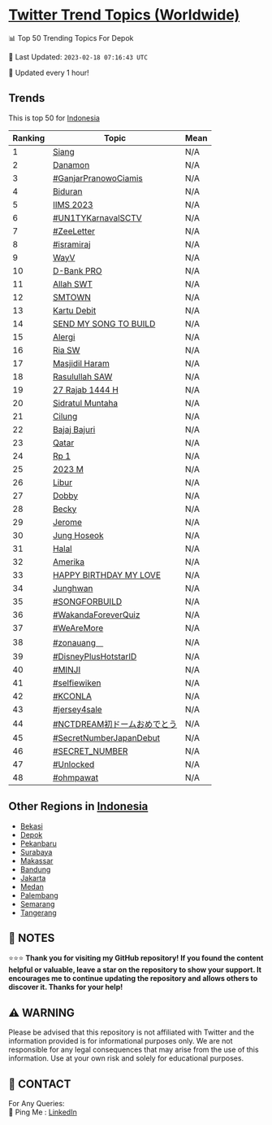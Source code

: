 [Twitter Trend Topics (Worldwide)](https://github.com/ErcinDedeoglu/Twitter-Trend-Topics)
==========


📊 Top 50 Trending Topics For Depok

📆 Last Updated: `2023-02-18 07:16:43 UTC`

🔧 Updated every 1 hour!


## Trends

This is top 50 for [Indonesia](</Indonesia>)

| Ranking | Topic | Mean |
| ------- | ------------ | ------------ |
| 1 | [Siang](http://twitter.com/search?q=Siang) | N/A |
| 2 | [Danamon](http://twitter.com/search?q=Danamon) | N/A |
| 3 | [#GanjarPranowoCiamis](http://twitter.com/search?q=%23GanjarPranowoCiamis) | N/A |
| 4 | [Biduran](http://twitter.com/search?q=Biduran) | N/A |
| 5 | [IIMS 2023](http://twitter.com/search?q=IIMS+2023) | N/A |
| 6 | [#UN1TYKarnavalSCTV](http://twitter.com/search?q=%23UN1TYKarnavalSCTV) | N/A |
| 7 | [#ZeeLetter](http://twitter.com/search?q=%23ZeeLetter) | N/A |
| 8 | [#isramiraj](http://twitter.com/search?q=%23isramiraj) | N/A |
| 9 | [WayV](http://twitter.com/search?q=WayV) | N/A |
| 10 | [D-Bank PRO](http://twitter.com/search?q=D-Bank+PRO) | N/A |
| 11 | [Allah SWT](http://twitter.com/search?q=Allah+SWT) | N/A |
| 12 | [SMTOWN](http://twitter.com/search?q=SMTOWN) | N/A |
| 13 | [Kartu Debit](http://twitter.com/search?q=Kartu+Debit) | N/A |
| 14 | [SEND MY SONG TO BUILD](http://twitter.com/search?q=SEND+MY+SONG+TO+BUILD) | N/A |
| 15 | [Alergi](http://twitter.com/search?q=Alergi) | N/A |
| 16 | [Ria SW](http://twitter.com/search?q=Ria+SW) | N/A |
| 17 | [Masjidil Haram](http://twitter.com/search?q=Masjidil+Haram) | N/A |
| 18 | [Rasulullah SAW](http://twitter.com/search?q=Rasulullah+SAW) | N/A |
| 19 | [27 Rajab 1444 H](http://twitter.com/search?q=27+Rajab+1444+H) | N/A |
| 20 | [Sidratul Muntaha](http://twitter.com/search?q=Sidratul+Muntaha) | N/A |
| 21 | [Cilung](http://twitter.com/search?q=Cilung) | N/A |
| 22 | [Bajaj Bajuri](http://twitter.com/search?q=Bajaj+Bajuri) | N/A |
| 23 | [Qatar](http://twitter.com/search?q=Qatar) | N/A |
| 24 | [Rp 1](http://twitter.com/search?q=Rp+1) | N/A |
| 25 | [2023 M](http://twitter.com/search?q=2023+M) | N/A |
| 26 | [Libur](http://twitter.com/search?q=Libur) | N/A |
| 27 | [Dobby](http://twitter.com/search?q=Dobby) | N/A |
| 28 | [Becky](http://twitter.com/search?q=Becky) | N/A |
| 29 | [Jerome](http://twitter.com/search?q=Jerome) | N/A |
| 30 | [Jung Hoseok](http://twitter.com/search?q=Jung+Hoseok) | N/A |
| 31 | [Halal](http://twitter.com/search?q=Halal) | N/A |
| 32 | [Amerika](http://twitter.com/search?q=Amerika) | N/A |
| 33 | [HAPPY BIRTHDAY MY LOVE](http://twitter.com/search?q=HAPPY+BIRTHDAY+MY+LOVE) | N/A |
| 34 | [Junghwan](http://twitter.com/search?q=Junghwan) | N/A |
| 35 | [#SONGFORBUILD](http://twitter.com/search?q=%23SONGFORBUILD) | N/A |
| 36 | [#WakandaForeverQuiz](http://twitter.com/search?q=%23WakandaForeverQuiz) | N/A |
| 37 | [#WeAreMore](http://twitter.com/search?q=%23WeAreMore) | N/A |
| 38 | [#zonauangᅠ](http://twitter.com/search?q=%23zonauang%e1%85%a0) | N/A |
| 39 | [#DisneyPlusHotstarID](http://twitter.com/search?q=%23DisneyPlusHotstarID) | N/A |
| 40 | [#MINJI](http://twitter.com/search?q=%23MINJI) | N/A |
| 41 | [#selfiewiken](http://twitter.com/search?q=%23selfiewiken) | N/A |
| 42 | [#KCONLA](http://twitter.com/search?q=%23KCONLA) | N/A |
| 43 | [#jersey4sale](http://twitter.com/search?q=%23jersey4sale) | N/A |
| 44 | [#NCTDREAM初ドームおめでとう](http://twitter.com/search?q=%23NCTDREAM%e5%88%9d%e3%83%89%e3%83%bc%e3%83%a0%e3%81%8a%e3%82%81%e3%81%a7%e3%81%a8%e3%81%86) | N/A |
| 45 | [#SecretNumberJapanDebut](http://twitter.com/search?q=%23SecretNumberJapanDebut) | N/A |
| 46 | [#SECRET_NUMBER](http://twitter.com/search?q=%23SECRET_NUMBER) | N/A |
| 47 | [#Unlocked](http://twitter.com/search?q=%23Unlocked) | N/A |
| 48 | [#ohmpawat](http://twitter.com/search?q=%23ohmpawat) | N/A |



## Other Regions in [Indonesia](</Indonesia>)

* [Bekasi](</Indonesia/Bekasi.md>)
* [Depok](</Indonesia/Depok.md>)
* [Pekanbaru](</Indonesia/Pekanbaru.md>)
* [Surabaya](</Indonesia/Surabaya.md>)
* [Makassar](</Indonesia/Makassar.md>)
* [Bandung](</Indonesia/Bandung.md>)
* [Jakarta](</Indonesia/Jakarta.md>)
* [Medan](</Indonesia/Medan.md>)
* [Palembang](</Indonesia/Palembang.md>)
* [Semarang](</Indonesia/Semarang.md>)
* [Tangerang](</Indonesia/Tangerang.md>)



## 📝 NOTES

⭐⭐⭐ **Thank you for visiting my GitHub repository! If you found the content helpful or valuable, leave a star on the repository to show your support. It encourages me to continue updating the repository and allows others to discover it. Thanks for your help!**


## ⚠️ WARNING

Please be advised that this repository is not affiliated with Twitter and the information provided is for informational purposes only. We are not responsible for any legal consequences that may arise from the use of this information. Use at your own risk and solely for educational purposes.


## 📨 CONTACT

 For Any Queries:  
            🏓 Ping Me : [LinkedIn](https://www.linkedin.com/in/ercindedeoglu/)
